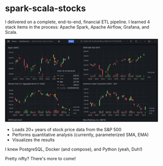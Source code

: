 # spark-scala-stocks

I delivered on a complete, end-to-end, financial ETL pipeline. I learned 4 stack items in the process: Apache Spark, Apache Airflow, Grafana, and Scala.  

<img src="https://github.com/dev-michael-schmidt/spark-scala-stocks/blob/master/4_grid_example.png" width="960px" height="auto">

- Loads 20+ years of stock price data from the S&P 500
- Performs quantitative analysis (currently, parameterized SMA, EMA)
- Visualizes the results

I knew PostgreSQL, Docker (and compose), and Python (yeah, Duh!)

Pretty nifty? There's more to come!
